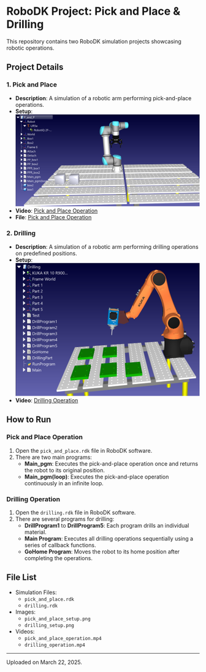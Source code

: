 # RoboDK Project: Pick and Place & Drilling

This repository contains two RoboDK simulation projects showcasing robotic operations.

## Project Details

### 1. **Pick and Place**
- **Description**: A simulation of a robotic arm performing pick-and-place operations.
- **Setup**:
  ![Pick and Place Setup](pick_and_place_setup.png)
- **Video**: [Pick and Place Operation](pick_and_place_operation.mp4)
- **File**: [Pick and Place Operation](pick_and_place_operation.rdk)

### 2. **Drilling**
- **Description**: A simulation of a robotic arm performing drilling operations on predefined positions.
- **Setup**:
  ![Drilling Setup](drilling_setup.png)
- **Video**: [Drilling Operation](drilling_operation.mp4)

## How to Run

### Pick and Place Operation
1. Open the `pick_and_place.rdk` file in RoboDK software.
2. There are two main programs:
   - **Main_pgm**: Executes the pick-and-place operation once and returns the robot to its original position.
   - **Main_pgm(loop)**: Executes the pick-and-place operation continuously in an infinite loop.

### Drilling Operation
1. Open the `drilling.rdk` file in RoboDK software.
2. There are several programs for drilling:
   - **DrillProgram1** to **DrillProgram5**: Each program drills an individual material.
   - **Main Program**: Executes all drilling operations sequentially using a series of callback functions.
   - **GoHome Program**: Moves the robot to its home position after completing the operations.

## File List
- Simulation Files:
  - `pick_and_place.rdk`
  - `drilling.rdk`
- Images:
  - `pick_and_place_setup.png`
  - `drilling_setup.png`
- Videos:
  - `pick_and_place_operation.mp4`
  - `drilling_operation.mp4`

---

Uploaded on March 22, 2025.
